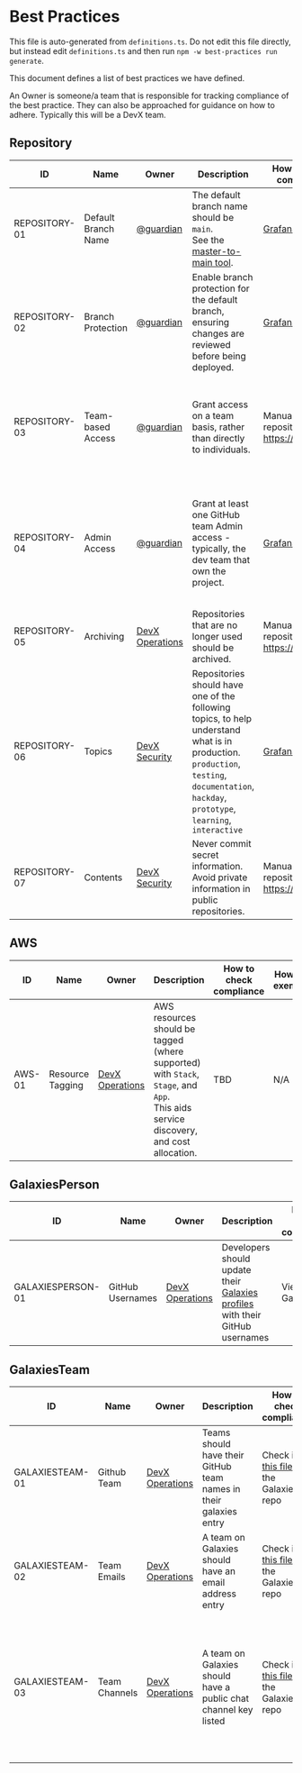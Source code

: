

# Best Practices


This file is auto-generated from `definitions.ts`. Do not edit this file directly, but instead edit `definitions.ts` and then run `npm -w best-practices run generate`.

This document defines a list of best practices we have defined.

An Owner is someone/a team that is responsible for tracking compliance of the best practice. They can also be approached for guidance on how to adhere. Typically this will be a DevX team.

<!-- contentstart -->
## Repository
| ID            | Name                | Owner                                                                     | Description                                                                                                                                                                                 | How to check compliance                                              | How to exempt                                                                                                               |
| ------------- | ------------------- | ------------------------------------------------------------------------- | ------------------------------------------------------------------------------------------------------------------------------------------------------------------------------------------- | -------------------------------------------------------------------- | --------------------------------------------------------------------------------------------------------------------------- |
| REPOSITORY-01 | Default Branch Name | [@guardian](https://github.com/orgs/guardian/teams/all)                   | The default branch name should be `main`.<br>See the [master-to-main tool](https://github.com/guardian/master-to-main/blob/main/migrating.md).                                              | [Grafana](https://metrics.gutools.co.uk/d/2uaV8PiIz/repocop?orgId=1) | Archived repositories are exempt.                                                                                           |
| REPOSITORY-02 | Branch Protection   | [@guardian](https://github.com/orgs/guardian/teams/all)                   | Enable branch protection for the default branch, ensuring changes are reviewed before being deployed.                                                                                       | [Grafana](https://metrics.gutools.co.uk/d/2uaV8PiIz/repocop?orgId=1) | Archived repositories are exempt. Repositories without a production or documentation topic are exempt.                      |
| REPOSITORY-03 | Team-based Access   | [@guardian](https://github.com/orgs/guardian/teams/all)                   | Grant access on a team basis, rather than directly to individuals.                                                                                                                          | Manual. View the repository on https://github.com                    | Repositories with one of following topics are exempt: `hackday`, `learning`, `prototype`, `interactive`.                    |
| REPOSITORY-04 | Admin Access        | [@guardian](https://github.com/orgs/guardian/teams/all)                   | Grant at least one GitHub team Admin access - typically, the dev team that own the project.                                                                                                 | [Grafana](https://metrics.gutools.co.uk/d/2uaV8PiIz/repocop?orgId=1) | Repositories with one of following topics are exempt: `hackday`, `learning`, `prototype`. Archived repositories are exempt. |
| REPOSITORY-05 | Archiving           | [DevX Operations](https://github.com/orgs/guardian/teams/devx-operations) | Repositories that are no longer used should be archived.                                                                                                                                    | Manual. View the repository on https://github.com                    | N/A                                                                                                                         |
| REPOSITORY-06 | Topics              | [DevX Security](https://github.com/orgs/guardian/teams/devx-security)     | Repositories should have one of the following topics, to help understand what is in production. `production`, `testing`, `documentation`, `hackday`, `prototype`, `learning`, `interactive` | [Grafana](https://metrics.gutools.co.uk/d/2uaV8PiIz/repocop?orgId=1) | Archived repositories are exempt.                                                                                           |
| REPOSITORY-07 | Contents            | [DevX Security](https://github.com/orgs/guardian/teams/devx-security)     | Never commit secret information. Avoid private information in public repositories.                                                                                                          | Manual. View the repository on https://github.com                    | N/A                                                                                                                         |
## AWS
| ID     | Name             | Owner                                                                     | Description                                                                                                                             | How to check compliance | How to exempt |
| ------ | ---------------- | ------------------------------------------------------------------------- | --------------------------------------------------------------------------------------------------------------------------------------- | ----------------------- | ------------- |
| AWS-01 | Resource Tagging | [DevX Operations](https://github.com/orgs/guardian/teams/devx-operations) | AWS resources should be tagged (where supported) with `Stack`, `Stage`, and `App`.<br>This aids service discovery, and cost allocation. | TBD                     | N/A           |
## GalaxiesPerson
| ID                | Name             | Owner                                                                     | Description                                                                                                         | How to check compliance | How to exempt                                                       |
| ----------------- | ---------------- | ------------------------------------------------------------------------- | ------------------------------------------------------------------------------------------------------------------- | ----------------------- | ------------------------------------------------------------------- |
| GALAXIESPERSON-01 | GitHub Usernames | [DevX Operations](https://github.com/orgs/guardian/teams/devx-operations) | Developers should update their [Galaxies profiles](https://forms.gle/7Yye3KfHefgYqg3c7) with their GitHub usernames | View on Galaxies        | Your Galaxies role is something other than an engineer/data analyst |
## GalaxiesTeam
| ID              | Name          | Owner                                                                     | Description                                                       | How to check compliance                                                                                        | How to exempt                                                                       |
| --------------- | ------------- | ------------------------------------------------------------------------- | ----------------------------------------------------------------- | -------------------------------------------------------------------------------------------------------------- | ----------------------------------------------------------------------------------- |
| GALAXIESTEAM-01 | Github Team   | [DevX Operations](https://github.com/orgs/guardian/teams/devx-operations) | Teams should have their GitHub team names in their galaxies entry | Check in [this file](https://github.com/guardian/galaxies/blob/main/shared/data/teams.ts) in the Galaxies repo | Teams that don't use GitHub are exempt                                              |
| GALAXIESTEAM-02 | Team Emails   | [DevX Operations](https://github.com/orgs/guardian/teams/devx-operations) | A team on Galaxies should have an email address entry             | Check in [this file](https://github.com/guardian/galaxies/blob/main/shared/data/teams.ts) in the Galaxies repo | N/A                                                                                 |
| GALAXIESTEAM-03 | Team Channels | [DevX Operations](https://github.com/orgs/guardian/teams/devx-operations) | A team on Galaxies should have a public chat channel key listed   | Check in [this file](https://github.com/guardian/galaxies/blob/main/shared/data/teams.ts) in the Galaxies repo | It's generally good practice to do this, but teams that don't use GitHub are exempt |
<!-- contentend -->
